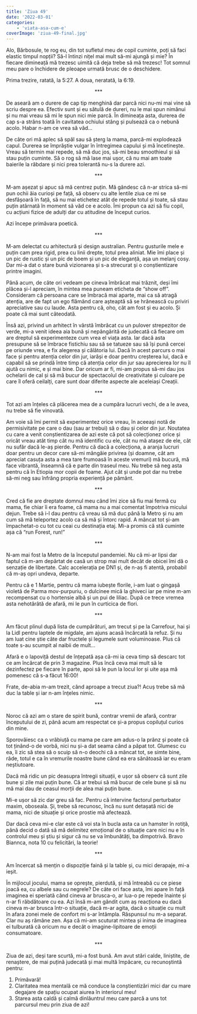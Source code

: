 ```yaml
---
title: 'Ziua 49'
date: '2022-03-01'
categories:
    - 'viata-asa-cum-e'
coverImage: 'ziua-49-final.jpg'
---
```


Alo, Bărbosule, te rog eu, din tot sufletul meu de copil cuminte, poți să faci elastic timpul nopții? Să-l întinzi nițel mai mult să-mi ajungă și mie? În fiecare dimineață mă trezesc uimită că deja trebe să mă trezesc! Tot somnul meu pare o închidere de pleoape urmată brusc de o deschidere.

Prima trezire, ratată, la 5:27. A doua, neratată, la 6:19.

<p style="text-align: center;">***</p>

De aseară am o durere de cap tip menghină dar parcă nici nu-mi mai vine să scriu despre ea. Efectiv sunt și eu sătulă de dureri, nu le mai spun nimănui și nu mai vreau să mi le spun nici mie parcă. În dimineața asta, durerea de cap s-a strâns toată în cavitatea ochiului stâng și pulsează ca o nebună acolo. Habar n-am ce vrea să văd…

De câte ori mă aplec să spăl sau să șterg la mama, parcă-mi explodează capul. Durerea se împrăștie vulgar în întregimea capului și mă încetinește. Vreau să termin mai repede, să mă duc jos, să-mi beau smoothieul și să stau puțin cuminte. Să o rog să mă lase mai ușor, că nu mai am toate baierile la răbdare și nici prea tolerantă nu-s la durere azi.

<p style="text-align: center;">***</p>

M-am așezat și apuc să mă centrez puțin. Mă gândesc că n-ar strica să-mi pun ochii ăia curioși pe față, să observ cu alte lentile ziua ce mi se desfășoară în față, să nu mai etichetez atât de repede totul și toate, să stau puțin atârnată în moment să văd ce e acolo. Îmi propun ca azi să fiu copil, cu acțiuni fizice de adulți dar cu atitudine de început curios.

Azi începe primăvara poetică.

<p style="text-align: center;">***</p>

M-am delectat cu arhitectură și design australian. Pentru gusturile mele e puțin cam prea rigid, prea cu linii drepte, totul prea aliniat. Mie îmi place și un pic de rustic și un pic de boem și un pic de eleganță, așa un melanj cosy. Dar mi-a dat o stare bună vizionarea și s-a strecurat și o conștientizare printre imagini.

Până acum, de câte ori vedeam pe cineva îmbrăcat mai trăznit, deși îmi plăcea și-l apreciam, în mintea mea puneam eticheta de “show off”. Consideram că persoana care se îmbracă mai aparte, mai ca să atragă atenția, are de fapt un ego flămând care așteaptă să se hrănească cu priviri apreciative sau cu laude. Asta pentru că, oho, cât am fost și eu acolo. Și poate că mai sunt câteodată.

Însă azi, privind un arhitect în vârstă îmbrăcat cu un pulover strepezitor de verde, mi-a venit ideea aia bună și nepângărită de judecată că fiecare om are dreptul să experimenteze cum vrea el viața asta. Iar dacă asta presupune să se îmbrace fistichiu sau să se tatueze sau să își pună cercei pe oriunde vrea, e fix alegerea și călătoria lui. Dacă în acest parcurs o mai face și pentru atenția celor din jur, iarăși e doar pentru creșterea lui, dacă e capabil să se prindă între timp că atenția celor din jur sau aprecierea lor nu îl ajută cu nimic, e și mai bine. Dar oricum ar fi, mi-am propus să-mi dau jos ochelarii de cal și să mă bucur de spectacolul de creativitate și culoare pe care îl oferă ceilalți, care sunt doar diferite aspecte ale aceleiași Creații.

<p style="text-align: center;">***</p>

Tot azi am înțeles că plăcerea mea de a cumpăra lucruri vechi, de a le avea, nu trebe să fie vinovată.

Am voie să îmi permit să experimentez orice vreau, în aceeași notă de permisivitate pe care o dau (sau ar trebui) să o dau și celor din jur. Noutatea cu care a venit conștientizarea de azi este că pot să colecționez orice și oricât vreau atât timp cât nu mă identific cu ele, cât nu mă atașez de ele, cât nu sufăr dacă le-aș pierde. Pentru că dacă a colecționa, a aranja lucruri doar pentru un decor care să-mi mângâie privirea (și doamne, cât am apreciat casuța asta a mea tare frumoasă în aceste vremuri) mă bucură, mă face vibrantă, înseamnă că e parte din traseul meu. Nu trebe să neg asta pentru că în Etiopia mor copii de foame. Ajut cât și unde pot dar nu trebe să-mi neg sau înfrâng propria experiență pe pământ.

<p style="text-align: center;">***</p>

Cred că fie are dreptate domnul meu când îmi zice să fiu mai fermă cu mama, fie chiar îi era foame, că mama nu a mai comentat împotriva micului dejun. Trebe să i-l dau pentru că vreau să mă duc până la Metro și nu am cum să mă teleportez acolo ca să mă și întorc rapid. A mâncat tot și-am împachetat-o cu tot cu ceai cu destinația etaj. Mi-a promis că stă cuminte așa că “run Forest, run!”

<p style="text-align: center;">***</p>

N-am mai fost la Metro de la începutul pandemiei. Nu că mi-ar lipsi dar faptul că m-am depărtat de casă un strop mai mult decât de obicei îmi dă o senzație de libertate. Calc accelerația pe DN1 și, de n-aș fi atentă, probabil că m-aș opri undeva, departe.

Pentru că e 1 Martie, pentru că mama iubește florile, i-am luat o gingașă violetă de Parma mov-purpuriu, o dulcinee mică la ghiveci iar pe mine m-am recompensat cu o hortensie albă și un pui de liliac. După ce trece vremea asta nehotărâtă de afară, mi le pun în curticica de flori.

<p style="text-align: center;">***</p>

Am făcut plinul după lista de cumpărături, am trecut și pe la Carrefour, hai și la Lidl pentru laptele de migdale, am ajuns acasă încărcată la refuz. Și nu am luat cine știe câte dar fructele și legumele sunt voluminoase. Plus că toate s-au scumpit al naibii de mult…

Afară e o lapoviță destul de înțepată așa că-mi ia ceva timp să descarc tot ce am încărcat de prin 3 magazine. Plus încă ceva mai mult să le dezinfectez pe fiecare în parte, apoi să le pun la locul lor și uite așa mă pomenesc că s-a făcut 16:00!

Frate, de-abia m-am trezit, când aproape a trecut ziua?! Acuș trebe să mă duc la table și iar n-am înțeles nimic.

<p style="text-align: center;">***</p>

Noroc că azi am o stare de spirit bună, contrar vremii de afară, contrar începutului de zi, până acum am respectat ce și-a propus copiluțul curios din mine.

Sporovăiesc ca o vrăbiuță cu mama pe care am adus-o la prânz și poate că tot ținând-o de vorbă, nici nu și-a dat seama când a păpat tot. Glumesc cu ea, îi zic să stea să o scuip să n-o deochi că a mâncat tot, se simte bine, râde, totul e ca în vremurile noastre bune când ea era sănătoasă iar eu eram neștiutoare.

Dacă mă ridic un pic deasupra întregii situații, e ușor să observ că sunt zile bune și zile mai puțin bune. Că ar trebui să mă bucur de cele bune și să nu mă mai dau de ceasul morții de alea mai puțin bune.

Mi-e ușor să zic dar greu să fac. Pentru că intervine factorul perturbator maxim, oboseala. Și, trebe să recunosc, încă nu sunt detașată nici de mama, nici de situație și orice prostie mă afectează.

Dar dacă ceva mi-e clar este că voi sta în bucla asta ca un hamster în rotiță, până decid o dată să mă delimitez emoțional de o situație care nici nu e în controlul meu și știu și sigur că nu se va îmbunătăți, ba dimpotrivă. Bravo Biannca, nota 10 cu felicitări, la teorie!

<p style="text-align: center;">***</p>

Am încercat să mențin o dispoziție faină și la table și, cu mici derapaje, mi-a ieșit.

În mijlocul jocului, mama se oprește, pierdută, și mă întreabă cu ce piese joacă ea, cu albele sau cu negrele? De câte ori face asta, îmi apare în față imaginea ei speriată când cineva ar brusca-o, ar lua-o pe repede înainte și n-ar fi răbdătoare cu ea. Azi însă m-am gândit cum aș reacționa eu dacă cineva m-ar brusca într-o situație, dacă m-ar agita, dacă o situație cu mult în afara zonei mele de confort mi s-ar întâmpla. Răspunsul nu m-a separat. Clar nu aș rămâne zen. Așa că mi-am scuturat mintea și inima de imaginea ei tulburată că oricum nu e decât o imagine-lipitoare de emoții consumatoare.

<p style="text-align: center;">***</p>

Ziua de azi, deși tare scurtă, mi-a fost bună. Am avut stări calde, liniștite, de renaștere, de mai puțină judecată și mai multă împăcare, cu recunoștintă pentru:

1. Primăvară!
2. Claritatea mea mentală ce mă conduce la conștientizări mici dar cu mare degajare de spațiu ocupat aiurea în interiorul meu!
3. Starea asta caldă și calmă dinlăuntrul meu care parcă a uns tot parcursul meu prin ziua de azi!
